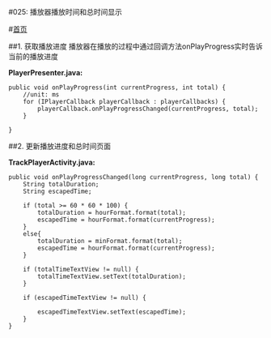 #025: 播放器播放时间和总时间显示

#[首页](./../README.md)

##1. 获取播放进度
播放器在播放的过程中通过回调方法onPlayProgress实时告诉当前的播放进度

**PlayerPresenter.java:**

	public void onPlayProgress(int currentProgress, int total) {
        //unit: ms
        for (IPlayerCallback playerCallback : playerCallbacks) {
            playerCallback.onPlayProgressChanged(currentProgress, total);
        }

    }
##2. 更新播放进度和总时间页面
 
 **TrackPlayerActivity.java:**
 
 	public void onPlayProgressChanged(long currentProgress, long total) {
        String totalDuration;
        String escapedTime;

        if (total >= 60 * 60 * 100) {
            totalDuration = hourFormat.format(total);
            escapedTime = hourFormat.format(currentProgress);
        }
        else{
            totalDuration = minFormat.format(total);
            escapedTime = hourFormat.format(currentProgress);
        }

        if (totalTimeTextView != null) {
            totalTimeTextView.setText(totalDuration);
        }

        if (escapedTimeTextView != null) {

            escapedTimeTextView.setText(escapedTime);
        }
    }